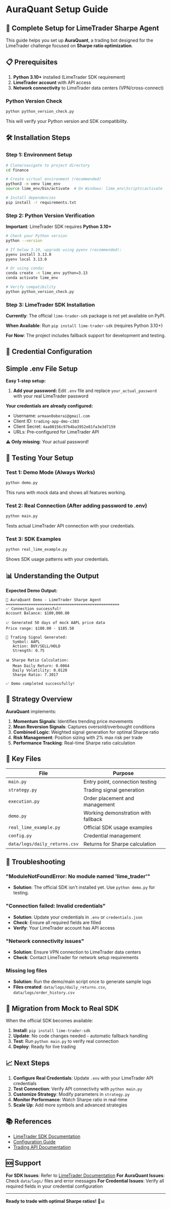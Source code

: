 # AuraQuant Setup Guide

## 🚀 Complete Setup for LimeTrader Sharpe Agent

This guide helps you set up **AuraQuant**, a trading bot designed for the LimeTrader challenge focused on **Sharpe ratio optimization**.

## 📋 Prerequisites

1. **Python 3.10+** installed (LimeTrader SDK requirement)
2. **LimeTrader account** with API access
3. **Network connectivity** to LimeTrader data centers (VPN/cross-connect)

### Python Version Check
```bash
python python_version_check.py
```
This will verify your Python version and SDK compatibility.

## 🛠️ Installation Steps

### Step 1: Environment Setup
```bash
# Clone/navigate to project directory
cd finance

# Create virtual environment (recommended)
python3 -m venv lime_env
source lime_env/bin/activate  # On Windows: lime_env\Scripts\activate

# Install dependencies
pip install -r requirements.txt
```

### Step 2: Python Version Verification

**Important**: LimeTrader SDK requires **Python 3.10+**

```bash
# Check your Python version
python --version

# If below 3.10, upgrade using pyenv (recommended):
pyenv install 3.13.0
pyenv local 3.13.0

# Or using conda:
conda create -n lime_env python=3.13
conda activate lime_env

# Verify compatibility
python python_version_check.py
```

### Step 3: LimeTrader SDK Installation

**Currently**: The official `lime-trader-sdk` package is not yet available on PyPI.

**When Available**: Run `pip install lime-trader-sdk` (requires Python 3.10+)

**For Now**: The project includes fallback support for development and testing.

## 🔑 Credential Configuration

## Simple .env File Setup

**Easy 1-step setup:**

1. **Add your password:** Edit `.env` file and replace `your_actual_password` with your real LimeTrader password

**Your credentials are already configured:**
- Username: `armaan0oberai@gmail.com`
- Client ID: `trading-app-dmo-c383` 
- Client Secret: `4aa00156c97b4ba3952e81fa3e3d7159`
- URLs: Pre-configured for LimeTrader API

**⚠️ Only missing**: Your actual password!

## 🧪 Testing Your Setup

### Test 1: Demo Mode (Always Works)
```bash
python demo.py
```
This runs with mock data and shows all features working.

### Test 2: Real Connection (After adding password to .env)
```bash
python main.py
```
Tests actual LimeTrader API connection with your credentials.

### Test 3: SDK Examples
```bash
python real_lime_example.py
```
Shows SDK usage patterns with your credentials.

## 📊 Understanding the Output

**Expected Demo Output:**
```
🚀 AuraQuant Demo - LimeTrader Sharpe Agent
==================================================
✅ Connection successful!
Account Balance: $100,000.00

📈 Generated 50 days of mock AAPL price data
Price range: $180.00 - $185.50

🎯 Trading Signal Generated:
   Symbol: AAPL
   Action: BUY/SELL/HOLD
   Strength: 0.75

📊 Sharpe Ratio Calculation:
   Mean Daily Return: 0.0064
   Daily Volatility: 0.0120
   Sharpe Ratio: 7.3017

✅ Demo completed successfully!
```

## 🎯 Strategy Overview

**AuraQuant** implements:

1. **Momentum Signals**: Identifies trending price movements
2. **Mean Reversion Signals**: Captures oversold/overbought conditions
3. **Combined Logic**: Weighted signal generation for optimal Sharpe ratio
4. **Risk Management**: Position sizing with 2% max risk per trade
5. **Performance Tracking**: Real-time Sharpe ratio calculation

## 📁 Key Files

| File | Purpose |
|------|---------|
| `main.py` | Entry point, connection testing |
| `strategy.py` | Trading signal generation |
| `execution.py` | Order placement and management |
| `demo.py` | Working demonstration with fallback |
| `real_lime_example.py` | Official SDK usage examples |
| `config.py` | Credential management |
| `data/logs/daily_returns.csv` | Returns for Sharpe calculation |

## 🚨 Troubleshooting

### "ModuleNotFoundError: No module named 'lime_trader'"
- **Solution**: The official SDK isn't installed yet. Use `python demo.py` for testing.

### "Connection failed: Invalid credentials"
- **Solution**: Update your credentials in `.env` or `credentials.json`
- **Check**: Ensure all required fields are filled
- **Verify**: Your LimeTrader account has API access

### "Network connectivity issues"
- **Solution**: Ensure VPN connection to LimeTrader data centers
- **Check**: Contact LimeTrader for network setup requirements

### Missing log files
- **Solution**: Run the demo/main script once to generate sample logs
- **Files created**: `data/logs/daily_returns.csv`, `data/logs/order_history.csv`

## 🔄 Migration from Mock to Real SDK

When the official SDK becomes available:

1. **Install**: `pip install lime-trader-sdk`
2. **Update**: No code changes needed - automatic fallback handling
3. **Test**: Run `python main.py` to verify real connection
4. **Deploy**: Ready for live trading

## 📈 Next Steps

1. **Configure Real Credentials**: Update `.env` with your LimeTrader API credentials
2. **Test Connection**: Verify API connectivity with `python main.py`
3. **Customize Strategy**: Modify parameters in `strategy.py`
4. **Monitor Performance**: Watch Sharpe ratio in real-time
5. **Scale Up**: Add more symbols and advanced strategies

## 📚 References

- [LimeTrader SDK Documentation](https://docs.lime.co/lime-trader-sdk/getting_started.html)
- [Configuration Guide](https://docs.lime.co/lime-trader-sdk/configuring_client.html)
- [Trading API Documentation](https://docs.lime.co/trader/)

## 🆘 Support

**For SDK Issues**: Refer to [LimeTrader Documentation](https://docs.lime.co/)
**For AuraQuant Issues**: Check `data/logs/` files and error messages
**For Credential Issues**: Verify all required fields in your credential configuration

---

**Ready to trade with optimal Sharpe ratios!** 🚀📊 